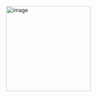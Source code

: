 <img width="227" alt="image" src="https://github.com/user-attachments/assets/4bbb7ca0-8940-45dc-bad9-81c08ecc4bc7">
